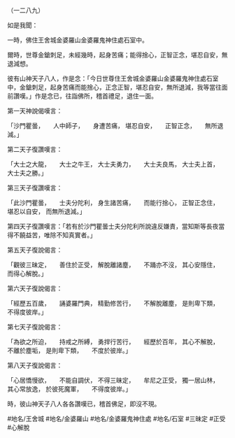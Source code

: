 （一二八九）

如是我聞：

一時，佛住王舍城金婆羅山金婆羅鬼神住處石室中。

爾時，世尊金鎗刺足，未經幾時，起身苦痛；能得捨心，正智正念，堪忍自安，無退減想。

彼有山神天子八人，作是念：「今日世尊住王舍城金婆羅山金婆羅鬼神住處石室中，金鎗刺足，起身苦痛而能捨心，正念正智，堪忍自安，無所退減，我等當往面前讚嘆。」作是念已，往詣佛所，稽首禮足，退住一面。

第一天神說偈嘆言：

「沙門瞿曇，　　人中師子，　　身遭苦痛，
堪忍自安，　　正智正念，　　無所退減。」

第二天子復讚嘆言：

「大士之大龍，　　大士之牛王，
大士夫勇力，　　大士夫良馬，
大士夫上首，　　大士夫之勝。」

第三天子復讚嘆言：

「此沙門瞿曇，　　士夫分陀利，
身生諸苦痛，　　而能行捨心，
正智正念住，　　堪忍以自安，
而無所退減。」

第四天子復讚嘆言：「若有於沙門瞿曇士夫分陀利所說違反嫌責，當知斯等長夜當得不饒益苦，唯除不知真實者。」

第五天子復說偈言：

「觀彼三昧定，　　善住於正受，
解脫離諸塵，　　不踊亦不沒，
其心安隱住，　　而得心解脫。」

第六天子復說偈言：

「經歷五百歲，　　誦婆羅門典，
精勤修苦行，　　不解脫離塵，
是則卑下類，　　不得度彼岸。」

第七天子復說偈言：

「為欲之所迫，　　持戒之所縛，
勇捍行苦行，　　經歷於百年，
其心不解脫，　　不離於塵垢，
是則卑下類，　　不度於彼岸。」

第八天子復說偈言：

「心居憍慢欲，　　不能自調伏，
不得三昧定，　　牟尼之正受，
獨一居山林，　　其心常放逸，
於彼死魔軍，　　不得度彼岸。」

時，彼山神天子八人各各讚嘆已，稽首佛足，即沒不現。

#地名/王舍城
#地名/金婆羅山
#地名/金婆羅鬼神住處
#地名/石室
#三昧定
#正受
#心解脫
